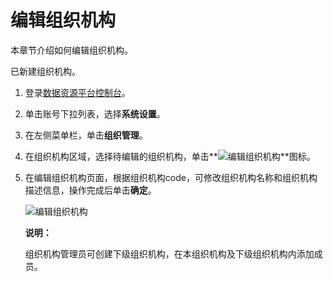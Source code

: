 # 编辑组织机构

本章节介绍如何编辑组织机构。

已新建组织机构。

1.  登录[数据资源平台控制台](https://dataq.console.aliyun.com)。

2.  单击账号下拉列表，选择**系统设置**。

3.  在左侧菜单栏，单击**组织管理**。

4.  在组织机构区域，选择待编辑的组织机构，单击**![编辑组织机构](https://static-aliyun-doc.oss-accelerate.aliyuncs.com/assets/img/zh-CN/1075359951/p162162.png)**图标。

5.  在编辑组织机构页面，根据组织机构code，可修改组织机构名称和组织机构描述信息，操作完成后单击**确定**。

    ![编辑组织机构](https://static-aliyun-doc.oss-accelerate.aliyuncs.com/assets/img/zh-CN/9963160261/p271260.png)

    **说明：**

    组织机构管理员可创建下级组织机构，在本组织机构及下级组织机构内添加成员。


